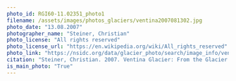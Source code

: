 ```yaml
---
photo_id: RGI60-11.02351_photo1
filename: /assets/images/photos_glaciers/ventina2007081302.jpg
photo_date: "13.08.2007"
photographer_name: "Steiner, Christian"
photo_license: "All rights reserved"
photo_license_url: "https://en.wikipedia.org/wiki/All_rights_reserved"
photo_link: "https://nsidc.org/data/glacier_photo/search/image_info/ventina2007081302"
citation: "Steiner, Christian. 2007. Ventina Glacier: From the Glacier Photograph Collection. Boulder, Colorado USA: National Snow and Ice Data Center. Digital media."
is_main_photo: "True"
---
```

